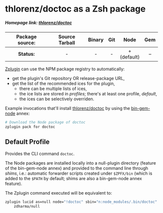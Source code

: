 # thlorenz/doctoc as a Zsh package

##### Homepage link: [thlorenz/doctoc](https://github.com/thlorenz/doctoc)

| **Package source:** | Source Tarball | Binary | Git | Node | Gem |
|:-------------------:|:--------------:|:------:|:---:|:----:|:---:|
| **Status:**         |        -       |  -     |  -  |  + <br> (default)  |  –  |

[Zplugin](https://github.com/zdharma-continuum/zinit) can use the NPM package registry
to automatically:

- get the plugin's Git repository OR release-package URL,
- get the list of the recommended ices for the plugin,
    - there can be multiple lists of ices,
    - the ice lists are stored in *profiles*; there's at least one profile, *default*,
    - the ices can be selectively overriden.

Example invocations that'll install
[thlorenz/doctoc](https://github.com/thlorenz/doctoc) by using the
[bin-gem-node](https://github.com/zplugin/z-a-bin-gem-node) annex:

```zsh
# Download the Node package of doctoc
zplugin pack for doctoc
```

## Default Profile

Provides the CLI command `doctoc`.

The Node packages are installed locally into a null-plugin directory (feature of
the bin-gem-node annex) and provided to the command line through *shims*, i.e.:
automatic forwarder scripts created under `$ZPFX/bin` (which is added to the
`$PATH` by default; shims are also a bin-gem-node annex feature).

The Zplugin command executed will be equivalent to:

```zsh
zplugin lucid as=null node="!doctoc" sbin="n:node_modules/.bin/doctoc" for \
    zdharma/null
```

<!-- vim:set ft=markdown tw=80 fo+=an1 autoindent: -->

